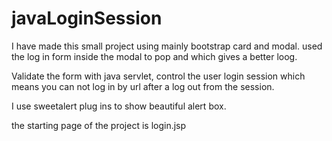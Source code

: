 # javaLoginSession

I have made this small project using mainly bootstrap card and modal.
used the log in form inside the modal to pop and which gives a better loog. 

Validate the form with java servlet, control the user login session which means you can not log in by url after a log out from the session.

I use sweetalert plug ins to show beautiful alert box. 

the starting page of the project is login.jsp
